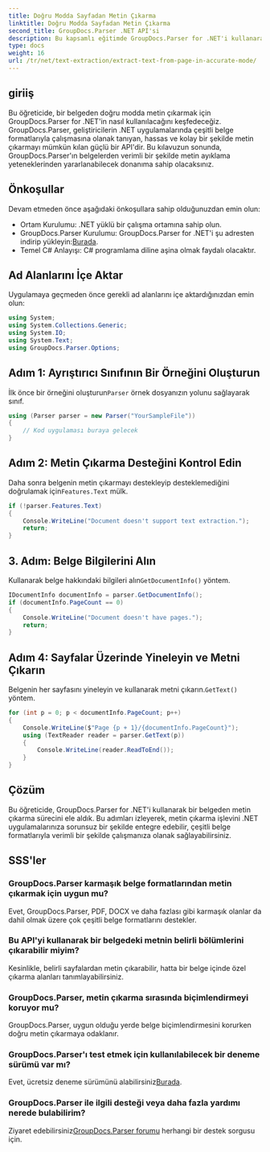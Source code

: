 ```yaml
---
title: Doğru Modda Sayfadan Metin Çıkarma
linktitle: Doğru Modda Sayfadan Metin Çıkarma
second_title: GroupDocs.Parser .NET API'si
description: Bu kapsamlı eğitimde GroupDocs.Parser for .NET'i kullanarak belgelerden metni doğru bir şekilde nasıl çıkaracağınızı öğrenin.
type: docs
weight: 16
url: /tr/net/text-extraction/extract-text-from-page-in-accurate-mode/
---
```

## giriiş
Bu öğreticide, bir belgeden doğru modda metin çıkarmak için GroupDocs.Parser for .NET'in nasıl kullanılacağını keşfedeceğiz. GroupDocs.Parser, geliştiricilerin .NET uygulamalarında çeşitli belge formatlarıyla çalışmasına olanak tanıyan, hassas ve kolay bir şekilde metin çıkarmayı mümkün kılan güçlü bir API'dir. Bu kılavuzun sonunda, GroupDocs.Parser'ın belgelerden verimli bir şekilde metin ayıklama yeteneklerinden yararlanabilecek donanıma sahip olacaksınız.
## Önkoşullar
Devam etmeden önce aşağıdaki önkoşullara sahip olduğunuzdan emin olun:
- Ortam Kurulumu: .NET yüklü bir çalışma ortamına sahip olun.
-  GroupDocs.Parser Kurulumu: GroupDocs.Parser for .NET'i şu adresten indirip yükleyin:[Burada](https://releases.groupdocs.com/parser/net/).
- Temel C# Anlayışı: C# programlama diline aşina olmak faydalı olacaktır.
## Ad Alanlarını İçe Aktar
Uygulamaya geçmeden önce gerekli ad alanlarını içe aktardığınızdan emin olun:
```csharp
using System;
using System.Collections.Generic;
using System.IO;
using System.Text;
using GroupDocs.Parser.Options;
```
## Adım 1: Ayrıştırıcı Sınıfının Bir Örneğini Oluşturun
 İlk önce bir örneğini oluşturun`Parser` örnek dosyanızın yolunu sağlayarak sınıf.
```csharp
using (Parser parser = new Parser("YourSampleFile"))
{
    // Kod uygulaması buraya gelecek
}
```
## Adım 2: Metin Çıkarma Desteğini Kontrol Edin
 Daha sonra belgenin metin çıkarmayı destekleyip desteklemediğini doğrulamak için`Features.Text` mülk.
```csharp
if (!parser.Features.Text)
{
    Console.WriteLine("Document doesn't support text extraction.");
    return;
}
```
## 3. Adım: Belge Bilgilerini Alın
 Kullanarak belge hakkındaki bilgileri alın`GetDocumentInfo()` yöntem.
```csharp
IDocumentInfo documentInfo = parser.GetDocumentInfo();
if (documentInfo.PageCount == 0)
{
    Console.WriteLine("Document doesn't have pages.");
    return;
}
```
## Adım 4: Sayfalar Üzerinde Yineleyin ve Metni Çıkarın
 Belgenin her sayfasını yineleyin ve kullanarak metni çıkarın.`GetText()` yöntem.
```csharp
for (int p = 0; p < documentInfo.PageCount; p++)
{
    Console.WriteLine($"Page {p + 1}/{documentInfo.PageCount}");
    using (TextReader reader = parser.GetText(p))
    {
        Console.WriteLine(reader.ReadToEnd());
    }
}
```
## Çözüm
Bu öğreticide, GroupDocs.Parser for .NET'i kullanarak bir belgeden metin çıkarma sürecini ele aldık. Bu adımları izleyerek, metin çıkarma işlevini .NET uygulamalarınıza sorunsuz bir şekilde entegre edebilir, çeşitli belge formatlarıyla verimli bir şekilde çalışmanıza olanak sağlayabilirsiniz.

## SSS'ler
### GroupDocs.Parser karmaşık belge formatlarından metin çıkarmak için uygun mu?
Evet, GroupDocs.Parser, PDF, DOCX ve daha fazlası gibi karmaşık olanlar da dahil olmak üzere çok çeşitli belge formatlarını destekler.
### Bu API'yi kullanarak bir belgedeki metnin belirli bölümlerini çıkarabilir miyim?
Kesinlikle, belirli sayfalardan metin çıkarabilir, hatta bir belge içinde özel çıkarma alanları tanımlayabilirsiniz.
### GroupDocs.Parser, metin çıkarma sırasında biçimlendirmeyi koruyor mu?
GroupDocs.Parser, uygun olduğu yerde belge biçimlendirmesini korurken doğru metin çıkarmaya odaklanır.
### GroupDocs.Parser'ı test etmek için kullanılabilecek bir deneme sürümü var mı?
 Evet, ücretsiz deneme sürümünü alabilirsiniz[Burada](https://releases.groupdocs.com/).
### GroupDocs.Parser ile ilgili desteği veya daha fazla yardımı nerede bulabilirim?
 Ziyaret edebilirsiniz[GroupDocs.Parser forumu](https://forum.groupdocs.com/c/parser/17) herhangi bir destek sorgusu için.